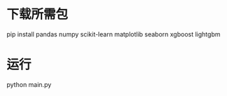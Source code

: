 # 下载所需包
pip install pandas numpy scikit-learn matplotlib seaborn xgboost lightgbm
# 运行
python main.py